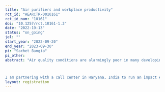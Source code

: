 ```yaml
---
title: "Air purifiers and workplace productivity"
rct_id: "AEARCTR-0010161"
rct_id_num: "10161"
doi: "10.1257/rct.10161-1.3"
date: "2022-10-13"
status: "on_going"
jel: ""
start_year: "2022-09-20"
end_year: "2023-09-30"
pi: "Sachet Bangia"
pi_other:
abstract: "Air quality conditions are alarmingly poor in many developing countries. Many parts of India face grave levels of air pollution with conditions ranging from unhealthy to hazardous on most days. Decreased worker productivity due to elevated concentration of particulate matter has been documented in several contexts. White-collar workers spend most of their day indoors, and air purifiers are effective at improving indoor air quality even in high pollution settings by removing around 90% of particulate matter. 

I am partnering with a call center in Haryana, India to run an impact evaluation of air purifier use. Workers at the call center sit on two floors, and the treatment is randomized at the floor-day level with one treated and one control floor each day. The study aims to address the following questions:  (1) What is the short term impact of reducing indoor particulate pollutants on worker health, cognition and productivity? (2) What is the heterogeneity in individual sensitivity to indoor pollution? "
layout: registration
---
```


